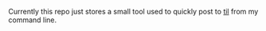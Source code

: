 Currently this repo just stores a small tool used to quickly post to [til](https://github.com/d12/til) from my command line.
